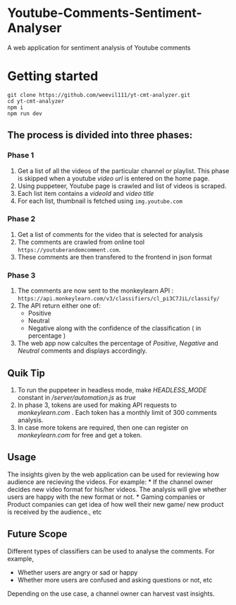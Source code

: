 # Youtube-Comments-Sentiment-Analyser
A web application for sentiment analysis of Youtube comments

# Getting started
```
git clone https://github.com/weevil111/yt-cmt-analyzer.git
cd yt-cmt-analyzer
npm i
npm run dev
```


## The process is divided into three phases:

### Phase 1
  1. Get a list of all the videos of the particular channel or playlist. This phase is skipped when a youtube *video url* is entered on the home page.
  2. Using puppeteer, Youtube page is crawled and list of videos is scraped.
  3. Each list item contains a *videoId* and *video title*
  4. For each list, thumbnail is fetched using `img.youtube.com`

### Phase 2
  1. Get a list of comments for the video that is selected for analysis
  2. The comments are crawled from online tool `https://youtuberandomcomment.com`.
  3. These comments are then transfered to the frontend in json format

### Phase 3
  1. The comments are now sent to the monkeylearn API : `https://api.monkeylearn.com/v3/classifiers/cl_pi3C7JiL/classify/`
  2. The API return either one of:
      * Positive
      * Neutral
      * Negative
     along with the confidence of the classification ( in percentage )
  3. The web app now calcultes the percentage of *Positive*, *Negative* and *Neutral* comments and displays accordingly. 

## Quik Tip
  1. To run the puppeteer in headless mode, make *HEADLESS_MODE* constant in */server/automation.js* as *true*
  2. In phase 3, tokens are used for making API requests to *monkeylearn.com* . Each token has a monthly limit of 300 comments analysis. 
  3. In case more tokens are required, then one can register on *monkeylearn.com* for free and get a token.

## Usage
  The insights given by the web application can be used for reviewing how audience are recieving the videos. For example:
    * If the channel owner decides new video format for his/her videos. The analysis will give whether users are happy with the new format or not.
    * Gaming companies or Product companies can get idea of how well their new game/ new product is received by the audience., etc

## Future Scope
  Different types of classifiers can be used to analyse the comments. For example, 
  * Whether users are angry or sad or happy
  * Whether more users are confused and asking questions or not, etc
  
  Depending on the use case, a channel owner can harvest vast insights.
